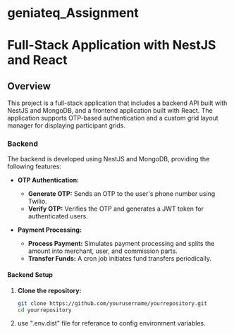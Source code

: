 # geniateq_Assignment
# Full-Stack Application with NestJS and React

## Overview

This project is a full-stack application that includes a backend API built with NestJS and MongoDB, and a frontend application built with React. The application supports OTP-based authentication and a custom grid layout manager for displaying participant grids.

### Backend

The backend is developed using NestJS and MongoDB, providing the following features:

- **OTP Authentication:**
  - **Generate OTP:** Sends an OTP to the user's phone number using Twilio.
  - **Verify OTP:** Verifies the OTP and generates a JWT token for authenticated users.

- **Payment Processing:**
  - **Process Payment:** Simulates payment processing and splits the amount into merchant, user, and commission parts.
  - **Transfer Funds:** A cron job initiates fund transfers periodically.

#### Backend Setup

1. **Clone the repository:**
   ```bash
   git clone https://github.com/yourusername/yourrepository.git
   cd yourrepository

2. use ".env.dist" file for referance to config environment variables.    
